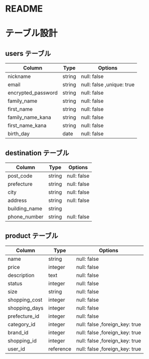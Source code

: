 # README

# テーブル設計

## users テーブル

| Column             | Type   | Options                   |
| ------------------ | ------ | ------------------------- |
| nickname           | string | null: false               |
| email              | string | null: false ,unique: true |
| encrypted_password | string | null: false               |
| family_name        | string | null: false               |
| first_name         | string | null: false               |
| family_name_kana   | string | null: false               |
| first_name_kana    | string | null: false               |  
| birth_day          | date   | null: false               |

## destination テーブル

| Column             | Type   | Options                        |
| -------------------| ------ | ------------------------------ |
| post_code          | string | null: false                    |
| prefecture         | string | null: false                    |
| city               | string | null: false                    |
| address            | string | null: false                    |
| building_name      | string |                                |
| phone_number       | string | null: false                    |


## product テーブル

| Column             | Type     | Options                        |
| -------------------| -------- | ------------------------------ |
| name               | string   | null: false                    |
| price              | integer  | null: false                    |
| description        | text     | null: false                    |
| status             | integer  | null: false                    |
| size               | string   | null: false                    |
| shopping_cost      | integer  | null: false                    |
| shopping_days      | integer  | null: false                    |
| prefecture_id      | integer  | null: false                    |
| category_id        | integer  | null: false ,foreign_key: true |
| brand_id           | integer  | null: false ,foreign_key: true |
| shopping_id        | integer  | null: false ,foreign_key: true | 
| user_id            | reference| null: false ,foreign_key: true |
